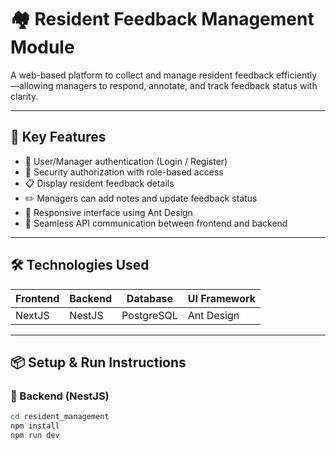 # 🏘️ Resident Feedback Management Module

A web-based platform to collect and manage resident feedback efficiently—allowing managers to respond, annotate, and track feedback status with clarity.

---

## 🚀 Key Features

- 🔐 User/Manager authentication (Login / Register)
- 🔐 Security authorization with role-based access
- 📋 Display resident feedback details
- ✏️ Managers can add notes and update feedback status
- 💬 Responsive interface using Ant Design
- 🔗 Seamless API communication between frontend and backend

---

## 🛠️ Technologies Used

| Frontend | Backend | Database   | UI Framework |
| -------- | ------- | ---------- | ------------ |
| NextJS   | NestJS  | PostgreSQL | Ant Design   |

---

## 📦 Setup & Run Instructions

### 🔧 Backend (NestJS)

```bash
cd resident_management
npm install
npm run dev
```
